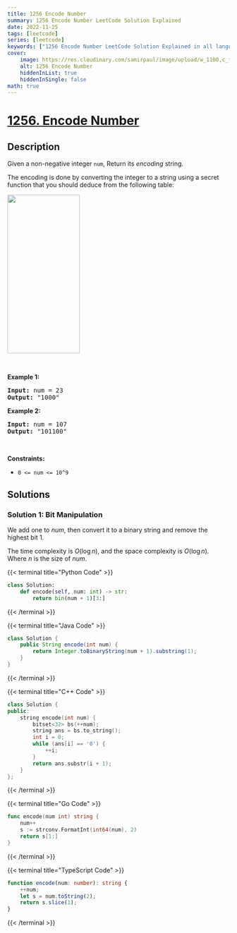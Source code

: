```yaml
---
title: 1256 Encode Number
summary: 1256 Encode Number LeetCode Solution Explained
date: 2022-11-25
tags: [leetcode]
series: [leetcode]
keywords: ["1256 Encode Number LeetCode Solution Explained in all languages", "1256 Encode Number", "LeetCode", "leetcode solution in Python3 C++ Java Go PHP Ruby Swift TypeScript Rust C# JavaScript C", "GeeksforGeeks", "InterviewBit", "Coding Ninjas", "HackerRank", "HackerEarth", "CodeChef", "TopCoder", "AlgoExpert", "freeCodeCamp", "Codeforces", "GitHub", "AtCoder", "Samir Paul"]
cover:
    image: https://res.cloudinary.com/samirpaul/image/upload/w_1100,c_fit,co_rgb:FFFFFF,l_text:Arial_75_bold:1256 Encode Number - Solution Explained/problem-solving.webp
    alt: 1256 Encode Number
    hiddenInList: true
    hiddenInSingle: false
math: true
---
```



# [1256. Encode Number](https://leetcode.com/problems/encode-number)


## Description

<p>Given a non-negative integer <code>num</code>, Return its <em>encoding</em> string.</p>

<p>The encoding is done by converting the integer to a string using a secret function that you should deduce from the following table:</p>

<p><img alt="" src="https://spcdn.pages.dev/leetcode/problems/1256.Encode%20Number/images/encode_number.png" style="width: 164px; height: 360px;" /></p>

<p>&nbsp;</p>
<p><strong class="example">Example 1:</strong></p>

<pre>
<strong>Input:</strong> num = 23
<strong>Output:</strong> &quot;1000&quot;
</pre>

<p><strong class="example">Example 2:</strong></p>

<pre>
<strong>Input:</strong> num = 107
<strong>Output:</strong> &quot;101100&quot;
</pre>

<p>&nbsp;</p>
<p><strong>Constraints:</strong></p>

<ul>
	<li><code>0 &lt;= num &lt;= 10^9</code></li>
</ul>

## Solutions

### Solution 1: Bit Manipulation

We add one to $num$, then convert it to a binary string and remove the highest bit $1$.

The time complexity is $O(\log n)$, and the space complexity is $O(\log n)$. Where $n$ is the size of $num$.

<!-- tabs:start -->

{{< terminal title="Python Code" >}}
```python
class Solution:
    def encode(self, num: int) -> str:
        return bin(num + 1)[3:]
```
{{< /terminal >}}

{{< terminal title="Java Code" >}}
```java
class Solution {
    public String encode(int num) {
        return Integer.toBinaryString(num + 1).substring(1);
    }
}
```
{{< /terminal >}}

{{< terminal title="C++ Code" >}}
```cpp
class Solution {
public:
    string encode(int num) {
        bitset<32> bs(++num);
        string ans = bs.to_string();
        int i = 0;
        while (ans[i] == '0') {
            ++i;
        }
        return ans.substr(i + 1);
    }
};
```
{{< /terminal >}}

{{< terminal title="Go Code" >}}
```go
func encode(num int) string {
	num++
	s := strconv.FormatInt(int64(num), 2)
	return s[1:]
}
```
{{< /terminal >}}

{{< terminal title="TypeScript Code" >}}
```ts
function encode(num: number): string {
    ++num;
    let s = num.toString(2);
    return s.slice(1);
}
```
{{< /terminal >}}

<!-- tabs:end -->

<!-- end -->
